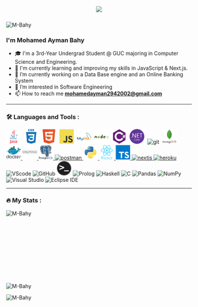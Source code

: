 <h1 align="center">
  <a href="https://git.io/typing-svg">
    <img src="https://readme-typing-svg.herokuapp.com?color=%2336BCF7&center=true&lines=Hello+There+👋;I+am+Mohamed+Ayman;A+passionate+Software+Engineer;Nice+to+meet+you">
  </a>
</h1>
<p align="left"> <img src="https://komarev.com/ghpvc/?username=M-Bahy&label=Profile%20views&color=0e75b6&style=flat" alt="M-Bahy" /> </p>
<!-- <h1 align="center">
  Hey there!
  <img src="https://media.giphy.com/media/hvRJCLFzcasrR4ia7z/giphy.gif" width="30"/>
</h1> -->

### I'm Mohamed Ayman Bahy

- :mortar_board: I'm a 3rd-Year Undergrad Student @ GUC majoring in Computer Science and Engineering. 
- :seedling: I'm currently learning and improving my skills in JavaScript & Next.js.
- 🔭 I’m currently working on a Data Base engine and an Online Banking System 
- 🤝 I’m interested in Software Engineering
- 📫 How to reach me **mohamedayman2942002@gmail.com**
<!--     - 📄 Know about my experiences [my cv](cv link)                                  -->
---

### :hammer_and_wrench: Languages and Tools :
<div>
  <img src="https://github.com/devicons/devicon/blob/master/icons/java/java-original-wordmark.svg" title="Java" alt="Java" width="40" height="40"/>&nbsp;
  <img src="https://github.com/devicons/devicon/blob/master/icons/css3/css3-plain-wordmark.svg"  title="CSS3" alt="CSS" width="40" height="40"/>&nbsp;
  <img src="https://github.com/devicons/devicon/blob/master/icons/html5/html5-original.svg" title="HTML5" alt="HTML" width="40" height="40"/>&nbsp;
  <img src="https://github.com/devicons/devicon/blob/master/icons/javascript/javascript-original.svg" title="JavaScript" alt="JavaScript" width="40" height="40"/>&nbsp;
  <img src="https://github.com/devicons/devicon/blob/master/icons/mysql/mysql-original-wordmark.svg" title="MySQL"  alt="MySQL" width="40" height="40"/>&nbsp;
  <img src="https://github.com/devicons/devicon/blob/master/icons/nodejs/nodejs-original-wordmark.svg" title="NodeJS" alt="NodeJS" width="40" height="40"/>&nbsp;
  <img src="https://github.com/devicons/devicon/blob/master/icons/csharp/csharp-plain.svg" title="C#" alt="C#" width="40" height="40"/>&nbsp;
  <img src="https://github.com/devicons/devicon/blob/master/icons/dotnetcore/dotnetcore-original.svg" title="dotnet" alt="dotnet" width="40" height="40"/>&nbsp;
  <img src="https://www.vectorlogo.zone/logos/git-scm/git-scm-icon.svg" alt="git" width="40" height="40"/>&nbsp;
  <a href="https://www.mongodb.com/" target="_blank" rel="noreferrer"> <img src="https://raw.githubusercontent.com/devicons/devicon/master/icons/mongodb/mongodb-original-wordmark.svg" alt="mongodb" width="40" height="40"/> </a>
  <a href="https://www.docker.com/" target="_blank" rel="noreferrer"> <img src="https://raw.githubusercontent.com/devicons/devicon/master/icons/docker/docker-original-wordmark.svg" alt="docker" width="40" height="40"/> </a> <a href="https://expressjs.com" target="_blank" rel="noreferrer"> <img src="https://raw.githubusercontent.com/devicons/devicon/master/icons/express/express-original-wordmark.svg" alt="express" width="40" height="40"/> </a>
  <a href="https://www.postgresql.org" target="_blank" rel="noreferrer"> <img src="https://raw.githubusercontent.com/devicons/devicon/master/icons/postgresql/postgresql-original-wordmark.svg" alt="postgresql" width="40" height="40"/> </a> <a href="https://postman.com" target="_blank" rel="noreferrer"> <img src="https://www.vectorlogo.zone/logos/getpostman/getpostman-icon.svg" alt="postman" width="40" height="40"/> </a> <a href="https://www.python.org" target="_blank" rel="noreferrer"> <img src="https://raw.githubusercontent.com/devicons/devicon/master/icons/python/python-original.svg" alt="python" width="40" height="40"/> </a> <a href="https://reactjs.org/" target="_blank" rel="noreferrer"> <img src="https://raw.githubusercontent.com/devicons/devicon/master/icons/react/react-original-wordmark.svg" alt="react" width="40" height="40"/> </a> <a href="https://www.typescriptlang.org/" target="_blank" rel="noreferrer"> <img src="https://raw.githubusercontent.com/devicons/devicon/master/icons/typescript/typescript-original.svg" alt="typescript" width="40" height="40"/> </a><a href="https://nextjs.org/" target="_blank" rel="noreferrer"> <img src="https://cdn.worldvectorlogo.com/logos/nextjs-2.svg" alt="nextjs" width="40" height="40"/> </a>
  <a href="https://heroku.com" target="_blank" rel="noreferrer"> <img src="https://www.vectorlogo.zone/logos/heroku/heroku-icon.svg" alt="heroku" width="40" height="40"/> </a>
  <img alt="VScode" width="40px" src="https://img.icons8.com/fluent/48/000000/visual-studio-code-2019.png" />
  <img alt="GitHub" width="40px" src="https://img.icons8.com/fluent/50/000000/github.png" />
  <img alt="Terminal" width="40px" src="https://raw.githubusercontent.com/github/explore/80688e429a7d4ef2fca1e82350fe8e3517d3494d/topics/terminal/terminal.png" />
  <img alt="Prolog" width="60px" src="https://www.swi-prolog.org/icons/swipl.png" />
<img alt="Haskell" width="80px" src="https://haskell.org/img/haskell-logo.svg" />
<img alt="C" width="40px" src="https://cdn.icon-icons.com/icons2/2148/PNG/512/c_icon_132529.png" />
<img alt="Pandas" width="80px" src="https://img.shields.io/badge/pandas-%23150458.svg?style=for-the-badge&logo=pandas&logoColor=white" />
<img alt="NumPy" width="80px" src="https://img.shields.io/badge/numpy-%23013243.svg?style=for-the-badge&logo=numpy&logoColor=white" />
<img alt="Visual Studio" width="120px" src="https://img.shields.io/badge/Visual%20Studio-5C2D91.svg?style=for-the-badge&logo=visual-studio&logoColor=white" />
<img alt="Eclipse IDE" width="80px" src="https://img.shields.io/badge/Eclipse-2C2255?style=for-the-badge&logo=eclipse&logoColor=white" />





  
  
  
  
</div>

---

### :fire: My Stats :


<div >
<p><img style="height:195px; width:495px;" align="left" src="https://github-readme-stats.vercel.app/api/top-langs?username=M-Bahy&show_icons=true&locale=en&layout=compact" alt="M-Bahy" /></p><p>&nbsp;<img align="center" src="https://github-readme-stats.vercel.app/api?username=M-Bahy&show_icons=true&locale=en&layout=compact" alt="M-Bahy" /></p>
  <p><img align="left" src="https://github-readme-streak-stats.herokuapp.com/?user=M-Bahy&layout=compact" alt="M-Bahy" /></p>
  
  </div>



